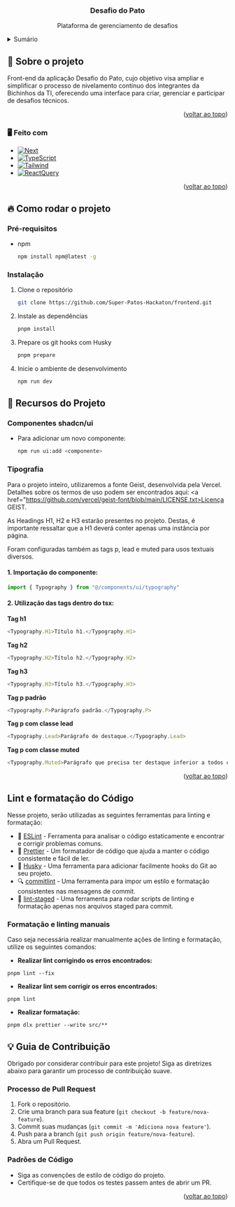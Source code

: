 <a name="readme-top"></a>

<div align="center">
  <h3 align="center">Desafio do Pato</h3>
  <p align="center">
    Plataforma de gerenciamento de desafios
  </p>
</div>

<details>
  <summary>Sumário</summary>
  <ol>
    <li>
      <a href="#-sobre-o-projeto">Sobre o projeto</a>
      <ul>
        <li><a href="#feito-com">Feito com</a></li>
      </ul>
    </li>
    <li>
      <a href="#-como-rodar-o-projeto">Como rodar o projeto</a>
      <ul>
        <li><a href="#pré-requisitos">Pré-requisitos</a></li>
        <li><a href="#instalação">Instalação</a></li>
      </ul>
      <li>
        <a href="#-recursos-do-projeto">Recursos do Projeto</a>
        <ul>
          <li><a href="#componentes-shadcnui">Componentes shadcn/ui</a></li>
          <li>
            <a href="#tipografia">Tipografia</a>
          </li>
        </ul>
      </li>
      <li>
        <a href="#-guia-de-contribuição">Guia de Contribuição</a>
        <ul>
          <li><a href="#processo-de-pull-request">Processo de Pull Request</a></li>
          <li><a href="#padrões-de-código">Padrões de Código</a></li>
        </ul>
      </li>
    </li>

  </ol>
</details>

## 💭 Sobre o projeto

Front-end da aplicação Desafio do Pato, cujo objetivo visa ampliar e simplificar o processo de nivelamento contínuo dos integrantes da Bichinhos da TI, oferecendo uma interface para criar, gerenciar e participar de desafios técnicos.

<p align="right">(<a href="#readme-top">voltar ao topo</a>)</p>

### 🖥️ Feito com

- [![Next][Next.js]][Next-url]
- [![TypeScript][Typescript]][Typescript-url]
- [![Tailwind][TailwindCSS]][Tailwind-url]
- [![ReactQuery][ReactQuery]][ReactQuery-url]

<p align="right">(<a href="#readme-top">voltar ao topo</a>)</p>

<!-- GETTING STARTED -->

## 🔥 Como rodar o projeto

### Pré-requisitos

- npm
  ```sh
  npm install npm@latest -g
  ```

### Instalação

1. Clone o repositório
   ```sh
   git clone https://github.com/Super-Patos-Hackaton/frontend.git
   ```
2. Instale as dependências
   ```sh
   pnpm install
   ```
3. Prepare os git hooks com Husky
   ```sh
   pnpm prepare
   ```
4. Inicie o ambiente de desenvolvimento
   ```sh
   npm run dev
   ```

## 🎒 Recursos do Projeto

### Componentes shadcn/ui

- Para adicionar um novo componente:
  ```sh
  npm run ui:add <componente>
  ```
  
### Tipografia

Para o projeto inteiro, utilizaremos a fonte Geist, desenvolvida pela Vercel. Detalhes sobre os termos de uso podem ser encontrados aqui: <a href="https://github.com/vercel/geist-font/blob/main/LICENSE.txt>Licença GEIST</a>.

As Headings H1, H2 e H3 estarão presentes no projeto. Destas, é importante ressaltar que a H1 deverá conter apenas uma instância por página.

Foram configuradas também as tags p, lead e muted para usos textuais diversos.

#### 1. Importação do componente:
```js
import { Typography } from "@/components/ui/typography"
```
#### 2. Utilização das tags dentro do tsx:

<strong>Tag h1</strong>
```js
<Typography.H1>Título h1.</Typography.H1>
```
<strong>Tag h2</strong>
```js
<Typography.H2>Título h2.</Typography.H2>
```
<strong>Tag h3</strong>
```js
<Typography.H3>Título h3.</Typography.H3>
```
<strong>Tag p padrão</strong>
```js
<Typography.P>Parágrafo padrão.</Typography.P>
```
<strong>Tag p com classe lead</strong>
```js
<Typography.Lead>Parágrafo de destaque.</Typography.Lead>
```
<strong>Tag p com classe muted</strong>
```js
<Typography.Muted>Parágrafo que precisa ter destaque inferior a todos os outros.</Typography.Muted>
```

<p align="right">(<a href="#readme-top">voltar ao topo</a>)</p>

## Lint e formatação do Código

Nesse projeto, serão utilizadas as seguintes ferramentas para linting e formatação:

- 🚦 [ESLint](https://eslint.org/) - Ferramenta para analisar o código estaticamente e encontrar e corrigir problemas comuns.
- 💄 [Prettier](https://prettier.io/) - Um formatador de código que ajuda a manter o código consistente e fácil de ler.
- 🐶 [Husky](https://typicode.github.io/husky/#/) - Uma ferramenta para adicionar facilmente hooks do Git ao seu projeto.
- 🔍 [commitlint](https://commitlint.js.org/) - Uma ferramenta para impor um estilo e formatação consistentes nas mensagens de commit.
- 🐶 [lint-staged](https://github.com/lint-staged/lint-staged) - Uma ferramenta para rodar scripts de linting e formatação apenas nos arquivos staged para commit.

### Formatação e linting manuais
Caso seja necessária realizar manualmente ações de linting e formatação, utilize os seguintes comandos:

- <strong>Realizar lint corrigindo os erros encontrados:</strong>
```
pnpm lint --fix
```

- <strong>Realizar lint sem corrigir os erros encontrados:</strong>
```
pnpm lint
```

- <strong>Realizar formatação:</strong>
```
pnpm dlx prettier --write src/**
```

## 💡 Guia de Contribuição

Obrigado por considerar contribuir para este projeto! Siga as diretrizes abaixo para garantir um processo de contribuição suave.

### Processo de Pull Request

1. Fork o repositório.
2. Crie uma branch para sua feature (`git checkout -b feature/nova-feature`).
3. Commit suas mudanças (`git commit -m 'Adiciona nova feature'`).
4. Push para a branch (`git push origin feature/nova-feature`).
5. Abra um Pull Request.

### Padrões de Código

- Siga as convenções de estilo de código do projeto.
- Certifique-se de que todos os testes passem antes de abrir um PR.

<p align="right">(<a href="#readme-top">voltar ao topo</a>)</p>

[Next.js]: https://img.shields.io/badge/next.js-000000?style=for-the-badge&logo=nextdotjs&logoColor=white
[Next-url]: https://nextjs.org/
[Typescript]: https://img.shields.io/badge/typescript-%23007ACC?style=for-the-badge&logo=typescript&logoColor=white
[Typescript-url]: https://www.typescriptlang.org
[TailwindCSS]: https://img.shields.io/badge/tailwindcss-%2338B2AC?style=for-the-badge&logo=tailwind-css&logoColor=white
[Tailwind-url]: https://tailwindcss.com
[ReactQuery]: https://img.shields.io/badge/-React%20Query-FF4154?style=for-the-badge&logo=react%20query&logoColor=white
[ReactQuery-url]: https://tanstack.com/query/latest
